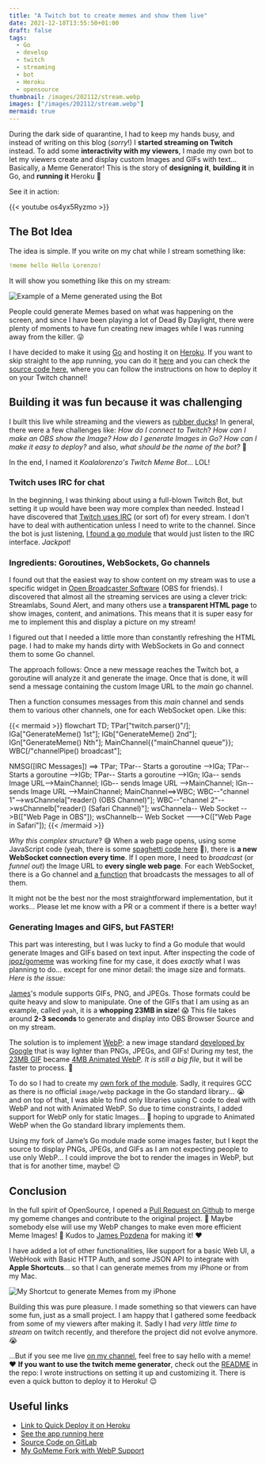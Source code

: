 ```yaml
---
title: "A Twitch bot to create memes and show them live"
date: 2021-12-18T13:55:50+01:00
draft: false
tags:
  - Go
  - develop
  - twitch
  - streaming
  - bot
  - Heroku
  - opensource
thumbnail: /images/202112/stream.webp
images: ["/images/202112/stream.webp"]
mermaid: true
---
```

During the dark side of quarantine, I had to keep my hands busy, and instead of
writing on this blog (_sorry_!) I **started streaming on Twitch** instead. To
add some **interactivity with my viewers**, I made my own bot to let my viewers
create and display custom Images and GIFs with text... Basically, a Meme 
Generator! This  is the story of **designing it**, **building it** in Go, and **running it** Heroku 🤩

<!--more-->

See it in action:

{{< youtube os4yx5Ryzmo >}}

## The Bot Idea

The idea is simple. If you write on my chat while I stream something like:

```yaml
!meme hello Hello Lorenzo!
```

It will show you something like this on my stream:

![Example of a Meme generated using the Bot](/images/202112/hello-example.webp#small)

People could generate Memes based on what was happening on the screen, and since 
I have been playing a lot of Dead By Daylight, there were plenty of moments to 
have fun creating new images while I was running away from the killer. 😜

I have decided to make it using [Go](https://go.dev) and hosting it on
[Heroku](https://heroku.com). If you want to skip straight to the app running,
you can do it [here](https://koalalorenzo-twitch-meme-gen.herokuapp.com) and
you can check the
[source code here](http://gitlab.com/koalalorenzo/twitch-meme-generator), where
you can follow the instructions on how to deploy it on your Twitch channel!

## Building it was fun because it was challenging
I built this live while streaming and the viewers as 
[rubber ducks](https://en.wikipedia.org/wiki/Rubber_duck_debugging)! In general,
there were a few challenges like: _How do I connect to Twitch_? _How can I make an
OBS show the Image?_ _How do I generate Images in Go?_
_How can I make it easy to deploy?_ and also,
_what should be the name of the bot?_ 🤣

In the end, I named it _Koalalorenzo's Twitch Meme Bot_... LOL!

### Twitch uses IRC for chat
In the beginning, I was thinking about using a full-blown Twitch Bot, but 
setting it up would have been way more complex than needed. 
Instead I have discovered that [Twitch uses IRC](https://dev.twitch.tv/docs/irc) 
(or sort of) for every stream. I don't have to deal with authentication unless I 
need to write to the channel. Since the bot is just listening, 
[I found a go module](https://github.com/gempir/go-twitch-irc) that would just 
listen to the IRC interface. _Jackpot_!

### Ingredients: Goroutines, WebSockets, Go channels
I found out that the easiest way to show content on my stream was to use a 
specific widget in [Open Broadcaster Software](https://obsproject.com)
(OBS for friends). I discovered that almost all the streaming services are 
using a clever trick: Streamlabs, Sound Alert, and many others use a
**transparent HTML page** to show images, content, and animations. This means
that it is super easy for me to implement this and display a picture on my 
stream!

I figured out that I needed a little more than constantly refreshing the HTML 
page. I had to make my hands dirty with WebSockets in Go and connect them 
to some Go channel.

The approach follows: Once a new message reaches the Twitch bot, a
goroutine will analyze it and generate the image. Once that is done, it will 
send a message containing the custom Image URL to the _main_ go channel.

Then a function consumes messages from this _main_ channel and sends them to 
various other channels, one for each WebSocket open. Like this:

{{< mermaid >}}
flowchart TD;
  TPar[\"twitch.parser()"/];
  IGa["GenerateMeme() 1st"];
  IGb["GenerateMeme() 2nd"];
  IGn["GenerateMeme() Nth"];
  MainChannel{{"mainChannel queue"}};
  WBC[/"channelPipe() broadcast"\];

  NMSG([IRC Messages]) ==> TPar;
  TPar-- Starts a goroutine -->IGa;
  TPar-- Starts a goroutine -->IGb;
  TPar-- Starts a goroutine -->IGn;
  IGa-- sends Image URL-->MainChannel;
  IGb-- sends Image URL -->MainChannel;
  IGn-- sends Image URL -->MainChannel;
  MainChannel==>WBC;
  WBC--"channel 1"-->wsChannela["reader() (OBS Channel)"];
  WBC--"channel 2"-->wsChannelb["reader() (Safari Channel)"];
  wsChannela-- Web Socket -->B(["Web Page in OBS"]);
  wsChannelb-- Web Socket --->C(["Web Page in Safari"]);
{{< /mermaid >}}

_Why this complex structure_? 😅 When a web page opens, using
some JavaScript code (yeah, there is some [spaghetti code here](https://gitlab.com/koalalorenzo/twitch-meme-generator/-/blob/main/http/streamview.go#L43) 🤫),
there is **a new WebSocket connection every time**. If I open more, I need to 
_broadcast_ (or _funnel out_) the Image URL to **every single web page**.
For each WebSocket, there is a Go channel and 
[a function](https://gitlab.com/koalalorenzo/twitch-meme-generator/-/blob/main/http/channels.go#L15)
that broadcasts the messages to all of them.

It might not be the best nor the most straightforward implementation, but it 
works... Please let me know with a PR or a comment if there is a better way!

### Generating Images and GIFS, but FASTER!
This part was interesting, but I was lucky to find a Go module that would
generate Images and GIFs based on text input. After inspecting the code
of [jpoz/gomeme](https://github.com/jpoz/gomeme) was working fine for my case, 
it does _exactly_ what I was planning to do... except for one minor detail: the 
image size and formats. _Here is the issue:_

[James](https://github.com/jpoz)'s module supports GIFs, PNG, and JPEGs.
Those formats could be quite heavy and slow to manipulate. One of the
GIFs that I am using as an example, called `yeah`, it is a
**whopping 23MB in size**! 😱 This file takes around **2-3 seconds**
to generate and display into OBS Browser Source and on my stream.

The solution is to implement [WebP](https://en.wikipedia.org/wiki/WebP):
a new image standard [developed by Google](https://developers.google.com/speed/webp)
that is way lighter than PNGs, JPEGs, and GIFs! During my test, the
[23MB GIF](https://gitlab.com/koalalorenzo/twitch-meme-generator/-/blob/63b969bc98b97d94550e0e53fb368e1124f50d4d/assets/yeah.69.gif?expanded=true&viewer=rich)
became
[4MB Animated WebP](https://gitlab.com/koalalorenzo/twitch-meme-generator/-/blob/d3ba69eb50726810bc5423b7586723a5334aff63/assets/yeah.69.webp).
_It is still a big file_, but it will be faster to process. 🎉

To do so I had to create my
[own fork of the module](https://gitlab.com/koalalorenzo/gomeme). Sadly, it 
requires GCC as there is no official `image/webp` package in the Go standard 
library... 😭 and on top of that, I was able to find only libraries using C code 
to deal with WebP and not with Animated WebP. So due to time constraints, I 
added support for WebP only for static Images... 🤞 hoping to upgrade to 
Animated WebP when the Go standard library implements them.

Using my fork of Jame’s Go module made some images faster, but I kept the source
to display PNGs, JPEGs, and GIFs as I am not expecting people to use only 
WebP...  I could improve the bot to render the images in WebP, but that is for 
another time, maybe! 😉

## Conclusion
In the full spirit of OpenSource, I opened a
[Pull Request on Github](https://github.com/jpoz/gomeme/pull/3)
to merge my gomeme changes and contribute to the original project. 🤞 Maybe
somebody else will use my WebP changes to make even more efficient Meme
Images! 🤣 Kudos to [James Pozdena](https://github.com/jpoz) for making it! ❤️

I have added a lot of other functionalities, like support for a basic Web UI,
a WebHook with Basic HTTP Auth, and some JSON API to integrate with **Apple
Shortcuts**...  so that I can generate memes from my iPhone or from my Mac.

![My Shortcut to generate Memes from my iPhone](/images/202112/shortcuts-twitch-gen.webp#noborder#big)

Building this was pure pleasure. I made something so that viewers can have some 
fun, just as a small project. I am happy that I gathered some feedback from some
of my viewers after making it. Sadly I had _very little time to stream_
on twitch recently, and therefore the project did not evolve anymore. 😭 

...But if you see me live [on my channel](https://www.twitch.com/koalalorenzo), 
feel free to say hello with a meme! ❤️  **If you want to use the twitch meme 
generator**, check out the [README](https://gitlab.com/koalalorenzo/twitch-meme-generator/-/blob/main/README.md) 
in the repo: I wrote instructions on setting it up and customizing it. 
There is even a quick button to deploy it to Heroku! 😉 

## Useful links

* [Link to Quick Deploy it on Heroku](https://heroku.com/deploy?template=https://github.com/koalalorenzo/twitch-meme-generator/tree/main)
* [See the app running here](https://koalalorenzo-twitch-meme-gen.herokuapp.com/)
* [Source Code on GitLab](https://gitlab.com/koalalorenzo/twitch-meme-generator/)
* [My GoMeme Fork with WebP Support](https://gitlab.com/koalalorenzo/gomeme)
